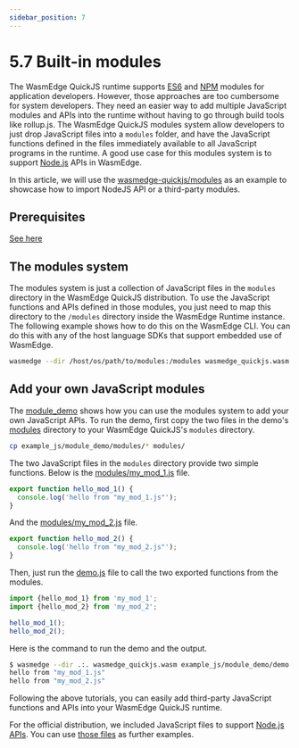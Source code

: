 ```yaml
---
sidebar_position: 7
---
```


# 5.7 Built-in modules

The WasmEdge QuickJS runtime supports [ES6](es6) and [NPM](npm) modules for application developers. However, those approaches are too cumbersome for system developers. They need an easier way to add multiple JavaScript modules and APIs into the runtime without having to go through build tools like rollup.js. The WasmEdge QuickJS modules system allow developers to just drop JavaScript files into a `modules` folder, and have the JavaScript functions defined in the files immediately available to all JavaScript programs in the runtime. A good use case for this modules system is to support [Node.js](nodejs) APIs in WasmEdge.

In this article, we will use the [wasmedge-quickjs/modules](https://github.com/second-state/wasmedge-quickjs/tree/main/modules) as an example to showcase how to import NodeJS API or a third-party modules.

## Prerequisites

[See here](./hello_world#prerequisites)

## The modules system

The modules system is just a collection of JavaScript files in the `modules` directory in the WasmEdge QuickJS distribution. To use the JavaScript functions and APIs defined in those modules, you just need to map this directory to the `/modules` directory inside the WasmEdge Runtime instance. The following example shows how to do this on the WasmEdge CLI. You can do this with any of the host language SDKs that support embedded use of WasmEdge.

```bash
wasmedge --dir /host/os/path/to/modules:/modules wasmedge_quickjs.wasm example_js/hello.js WasmEdge Runtime
```

## Add your own JavaScript modules

The [module_demo](https://github.com/second-state/wasmedge-quickjs/tree/main/example_js/module_demo) shows how you can use the modules system to add your own JavaScript APIs. To run the demo, first copy the two files in the demo's [modules](https://github.com/second-state/wasmedge-quickjs/tree/main/example_js/module_demo/modules) directory to your WasmEdge QuickJS's `modules` directory.

```bash
cp example_js/module_demo/modules/* modules/
```

The two JavaScript files in the `modules` directory provide two simple functions. Below is the [modules/my_mod_1.js](https://github.com/second-state/wasmedge-quickjs/blob/main/example_js/module_demo/modules/my_mod_1.js) file.

```javascript
export function hello_mod_1() {
  console.log('hello from "my_mod_1.js"');
}
```

And the [modules/my_mod_2.js](https://github.com/second-state/wasmedge-quickjs/blob/main/example_js/module_demo/modules/my_mod_2.js) file.

```javascript
export function hello_mod_2() {
  console.log('hello from "my_mod_2.js"');
}
```

Then, just run the [demo.js](https://github.com/second-state/wasmedge-quickjs/blob/main/example_js/module_demo/demo.js) file to call the two exported functions from the modules.

```javascript
import {hello_mod_1} from 'my_mod_1';
import {hello_mod_2} from 'my_mod_2';

hello_mod_1();
hello_mod_2();
```

Here is the command to run the demo and the output.

```bash
$ wasmedge --dir .:. wasmedge_quickjs.wasm example_js/module_demo/demo.js
hello from "my_mod_1.js"
hello from "my_mod_2.js"
```

Following the above tutorials, you can easily add third-party JavaScript functions and APIs into your WasmEdge QuickJS runtime.

For the official distribution, we included JavaScript files to support [Node.js APIs](nodejs). You can use [those files](https://github.com/second-state/wasmedge-quickjs/tree/main/modules) as further examples.
